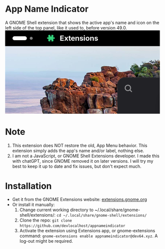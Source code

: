 # App Name Indicator
A GNOME Shell extension that shows the active app's name and icon on the left side of the top panel, like it used to, before version 49.0.
![Image preview](preview.png)

# Note
1. This extension does NOT restore the old, App Menu behavior. This extension simply adds the app's name and/or label, nothing else.
2. I am not a JavaScript, or GNOME Shell Extensions developer. I made this with chatGPT, since GNOME removed it on later versions. I will try my best to keep it up to date and fix issues, but don't expect much.

# Installation
- Get it from the GNOME Extensions website: [extensions.gnome.org](https://extensions.gnome.org/extension/8667/app-name-indicator/)
- Or install it manually:
    1. Change current working directory to ~/.local/share/gnome-shell/extensions/: `cd ~/.local/share/gnome-shell/extensions/`
    2. Clone the repo: `git clone https://github.com/devlocalhost/appnameindicator`
    3. Activate the extension using Extensions app, or gnome-extensions command: `gnome-extensions enable appnameindicator@dev64.xyz`. A log-out might be required.
